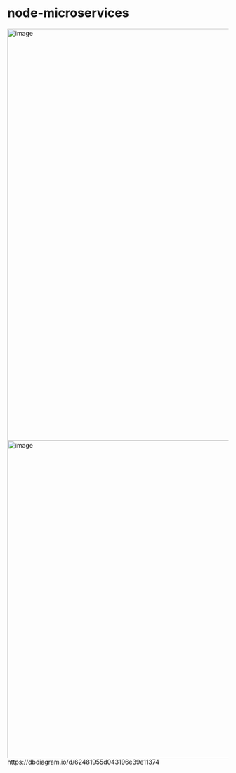 # node-microservices

<img width="938" alt="image" src="https://user-images.githubusercontent.com/28957748/161377171-b59fd8e7-2dd1-42c9-b7b8-a7a44ed5af95.png">

<img width="723" alt="image" src="https://user-images.githubusercontent.com/28957748/161378500-5bdcbe22-9c8f-4646-9e66-18389381f95e.png">
https://dbdiagram.io/d/62481955d043196e39e11374
